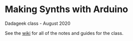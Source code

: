 # Making Synths with Arduino
Dadageek class - August 2020

See the [wiki](https://github.com/BleepLabs/Dadageek-August20/wiki) for all of the notes and guides for the class. 
